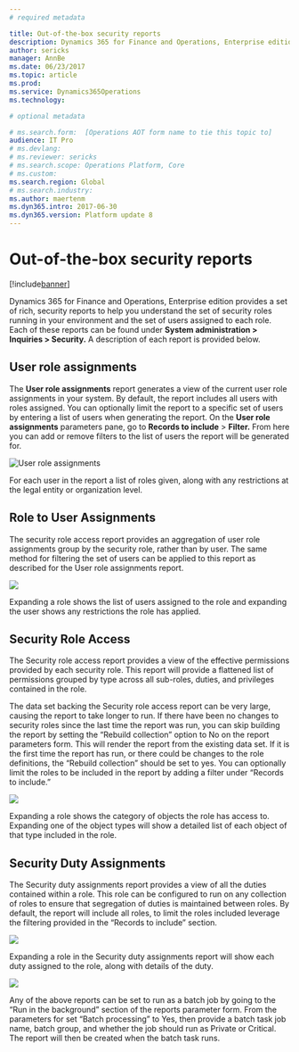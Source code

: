 ```yaml
---
# required metadata

title: Out-of-the-box security reports
description: Dynamics 365 for Finance and Operations, Enterprise edition provides a set of rich, security reports to help you understand the set of security roles running in your environment and the set of users assigned to each role.
author: sericks
manager: AnnBe
ms.date: 06/23/2017
ms.topic: article
ms.prod: 
ms.service: Dynamics365Operations
ms.technology: 

# optional metadata

# ms.search.form:  [Operations AOT form name to tie this topic to]
audience: IT Pro
# ms.devlang: 
# ms.reviewer: sericks
# ms.search.scope: Operations Platform, Core
# ms.custom: 
ms.search.region: Global
# ms.search.industry: 
ms.author: maertenm
ms.dyn365.intro: 2017-06-30
ms.dyn365.version: Platform update 8
---
```


# Out-of-the-box security reports

[!include[banner](../includes/banner.md)]

Dynamics 365 for Finance and Operations, Enterprise edition provides a set of rich, security reports to help you understand the set of security roles running in your environment and the set of users assigned to each role. Each of these reports can be found under **System administration \> Inquiries \> Security.** A description of each report is provided below.

User role assignments
----------------------------

The **User role assignments** report generates a view of the current user role assignments in your system. By default, the report includes all users with roles assigned. You can optionally limit the report to a specific set of users by entering a list of users when generating the report. On the **User role assignments** parameters pane, go to **Records to include** > **Filter.** From here you can add or remove filters to the list of users the report will be generated for.

![User role assignments](media/841ef8a83a7c921c5524e40b084f90e0.png)

For each user in the report a list of roles given, along with any restrictions at the legal entity or organization level.

Role to User Assignments 
-------------------------

The security role access report provides an aggregation of user role assignments group by the security role, rather than by user. The same method for filtering the set of users can be applied to this report as described for the User role assignments report.

![](media/cc339ed5f8b39f4bc9908a16f450f44d.png)

Expanding a role shows the list of users assigned to the role and expanding the user shows any restrictions the role has applied.

Security Role Access
--------------------

The Security role access report provides a view of the effective permissions provided by each security role. This report will provide a flattened list of permissions grouped by type across all sub-roles, duties, and privileges contained in the role.

The data set backing the Security role access report can be very large, causing the report to take longer to run. If there have been no changes to security roles since the last time the report was run, you can skip building the report by setting the “Rebuild collection” option to No on the report parameters form. This will render the report from the existing data set. If it is the first time the report has run, or there could be changes to the role definitions, the “Rebuild collection” should be set to yes. You can optionally limit the roles to be included in the report by adding a filter under “Records to include.”

![](media/95065a2382fb72c9d771ac6314006f4d.png)

Expanding a role shows the category of objects the role has access to. Expanding one of the object types will show a detailed list of each object of that type included in the role.

Security Duty Assignments
-------------------------

The Security duty assignments report provides a view of all the duties contained within a role. This role can be configured to run on any collection of roles to ensure that segregation of duties is maintained between roles. By default, the report will include all roles, to limit the roles included leverage the filtering provided in the “Records to include” section.

![](media/9d71783ca5d3003a6837438429e71ff9.png)

Expanding a role in the Security duty assignments report will show each duty assigned to the role, along with details of the duty.

![](media/a6142c903497381171bf6c6b27495895.png)

Any of the above reports can be set to run as a batch job by going to the “Run in the background” section of the reports parameter form. From the parameters for set “Batch processing” to Yes, then provide a batch task job name, batch group, and whether the job should run as Private or Critical. The report will then be created when the batch task runs.


